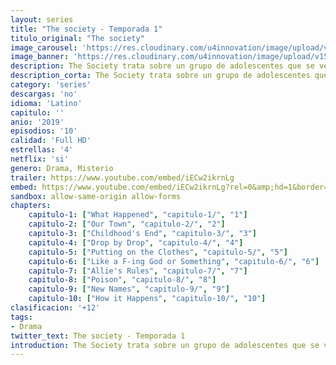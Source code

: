 ```yaml
---
layout: series
title: "The society - Temporada 1"
titulo_original: "The society"
image_carousel: 'https://res.cloudinary.com/u4innovation/image/upload/v1560312300/society-poster-min_mabuum.jpg'
image_banner: 'https://res.cloudinary.com/u4innovation/image/upload/v1560312301/society-banner-min_bdybpf.jpg'
description: The Society trata sobre un grupo de adolescentes que se ven obligados a tomar el asunto en sus propias manos cuando regresan a su ciudad de un viaje corto para descubrir que todos están desaparecidos y que no hay manera de salir de la ciudad. Los adolescentes festejarán, entrarán en pánico, sufrirán, pelearán y, en última instancia, se verán obligados a decidir cómo lidiar con lo impensable
description_corta: The Society trata sobre un grupo de adolescentes que se ven obligados a tomar el asunto en sus propias manos cuando regresan a su ciudad de un viaje corto para descubrir que todos están desaparecidos y que no hay manera de salir de la ciudad. Los adolescentes festejarán, entrarán en pánico, sufrirán, pelearán y, en última instancia, se verán obligados a decidir cómo lidiar con lo impensable..
category: 'series'
descargas: 'no'
idioma: 'Latino'
capitulo: ''
anio: '2019'
episodios: '10'
calidad: 'Full HD'
estrellas: '4'
netflix: 'si'
genero: Drama, Misterio
trailer: https://www.youtube.com/embed/iECw2ikrnLg
embed: https://www.youtube.com/embed/iECw2ikrnLg?rel=0&amp;hd=1&border=0&wmode=opaque&enablejsapi=1&modestbranding=1&controls=1&showinfo=1
sandbox: allow-same-origin allow-forms 
chapters:
    capitulo-1: ["What Happened", "capitulo-1/", "1"]
    capitulo-2: ["Our Town", "capitulo-2/", "2"]
    capitulo-3: ["Childhood's End", "capitulo-3/", "3"]
    capitulo-4: ["Drop by Drop", "capitulo-4/", "4"]
    capitulo-5: ["Putting on the Clothes", "capitulo-5/", "5"]
    capitulo-6: ["Like a F-ing God or Something", "capitulo-6/", "6"]
    capitulo-7: ["Allie's Rules", "capitulo-7/", "7"]
    capitulo-8: ["Poison", "capitulo-8/", "8"]
    capitulo-9: ["New Names", "capitulo-9/", "9"]
    capitulo-10: ["How it Happens", "capitulo-10/", "10"]
clasificacion: '+12'
tags:
- Drama
twitter_text: The society - Temporada 1
introduction: The Society trata sobre un grupo de adolescentes que se ven obligados a tomar el asunto en sus propias manos cuando regresan a su ciudad de un viaje corto para descubrir que todos están desaparecidos y que no hay manera de salir de la ciudad. Los adolescentes festejarán, entrarán en pánico, sufrirán, pelearán y, en última instancia, se verán obligados a decidir cómo lidiar con lo impensable..
---
```












